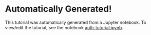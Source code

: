 # Automatically Generated!

This tutorial was automatically generated from a Jupyter notebook.
To view/edit the tutorial, see the notebook [auth-tutorial.ipynb](../notebooks/auth-tutorial.ipynb).
